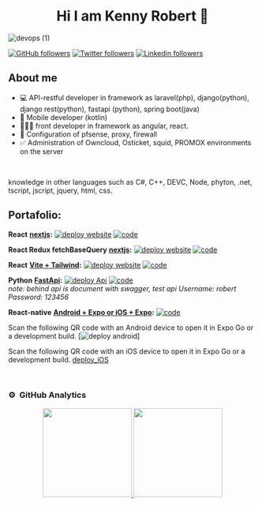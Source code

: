 <div align="center">
<h1 align="center">Hi I am Kenny Robert 👋</h1>
</div>

![devops (1)](https://user-images.githubusercontent.com/21204983/233859758-6ee81432-8057-4a5d-8703-fbf15b8d5f3b.png)



[![GitHub followers](https://img.shields.io/github/followers/skenrobert?style=social)](https://github.com/skenrobert)
[![Twitter followers](https://badgen.net/badge/icon/twitter?icon=twitter&label)](https://twitter.com/Kenny_Robert)
[![Linkedin followers](https://img.shields.io/badge/devops-linkedin-blue)](https://www.linkedin.com/in/kenny-robert-mora/)


## About me
- 💻 API-restful developer in framework as laravel(php), django(python), django rest(python), fastapi (python), spring boot(java)
- 📲 Mobile developer (kotlin)
- 👨🏾‍💻 front developer in framework as angular, react.
- 🔄️ Configuration of pfsense, proxy, firewall
- ✅ Administration of Owncloud, Osticket, squid, PROMOX environments on the server
<br>

knowledge in other languages such as C#, C++, DEVC, Node, phyton, .net, tscript, jscript, jquery, html, css.


## Portafolio:

**React** **[nextjs](https://nextjs.org/docs/getting-started/installation):**
   [![deploy website](https://img.shields.io/badge/website-nextjs-blueviolet?style=plastic&logo=nodedotjs)](https://firstnextjs-coral.vercel.app/)
   [![code](https://img.shields.io/badge/code-nextjs-blueviolet?style=plastic&logo=nodedotjs)](https://github.com/skenrobert/firstnextjs)
   
 **React Redux fetchBaseQuery** **[nextjs](https://nextjs.org/docs/getting-started/installation):**
   [![deploy website](https://img.shields.io/badge/website-nextjs-blueviolet?style=plastic&logo=nodedotjs)](https://nextjs-redux-one.vercel.app/)
   [![code](https://img.shields.io/badge/code-nextjs-blueviolet?style=plastic&logo=nodedotjs)](https://github.com/skenrobert/nextjs-redux)

**React** **[Vite + Tailwind](https://vitejs.dev/guide/):**
   [![deploy website](https://img.shields.io/badge/website-viteReact-blue?style=plastic&logo=nodedotjs)](https://skenrobert.github.io/vite-react-task/)
   [![code](https://img.shields.io/badge/code-viteReact-blue?style=plastic&logo=nodedotjs)](https://github.com/skenrobert/vite-react-task)



 **Python** **[FastApi](https://fastapi.tiangolo.com/es/):**
     [![deploy Api](https://img.shields.io/badge/backend-fastapi-succes?style=plasti&logo=python)](https://j8h2ff.deta.dev/docs#/)
     [![code](https://img.shields.io/badge/code-fastapi-succes?style=plasti&logo=python)](https://github.com/skenrobert/fastapitest)
     <br>
*note: behind api is document with swagger, test api 
Username: robert
Password: 123456*



**React-native** **[Android + Expo or iOS + Expo](https://docs.expo.dev/router/installation/):**
   [![code](https://img.shields.io/badge/code-reactNative-orange?logo=react&logoColor=orange)](https://github.com/skenrobert/build-deploy-reactnative)

  Scan the following QR code with an Android device to open it in Expo Go or a development build.
   [![deploy android](https://img.shields.io/badge/Android+QR-scanner-orange?style=plastic&logo=android)]
   

   Scan the following QR code with an iOS device to open it in Expo Go or a development build.
   [deploy_iOS](https://img.shields.io/badge/iOS+QR-scanner-orange?style=plastic&logo=apple)
   

   

     
     
<br>

### ⚙️ &nbsp;GitHub Analytics

<p align="center">
<a href="https://github.com/skenrobert">
  <img height="180em" src="https://github-readme-stats-eight-theta.vercel.app/api?username=skenrobert&show_icons=true&theme=algolia&include_all_commits=true&count_private=true"/>
  <img height="180em" src="https://github-readme-stats-eight-theta.vercel.app/api/top-langs/?username=skenrobert&layout=compact&langs_count=8&theme=algolia"/>
</a>
</p>
